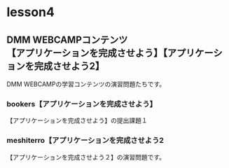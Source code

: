 # lesson4

## DMM WEBCAMPコンテンツ<br>【アプリケーションを完成させよう】【アプリケーションを完成させよう2】
DMM WEBCAMPの学習コンテンツの演習問題たちです。

### bookers【アプリケーションを完成させよう】<br>
【アプリケーションを完成させよう】の提出課題１


### meshiterro【アプリケーションを完成させよう2<br>
【アプリケーションを完成させよう２】の演習問題です。
